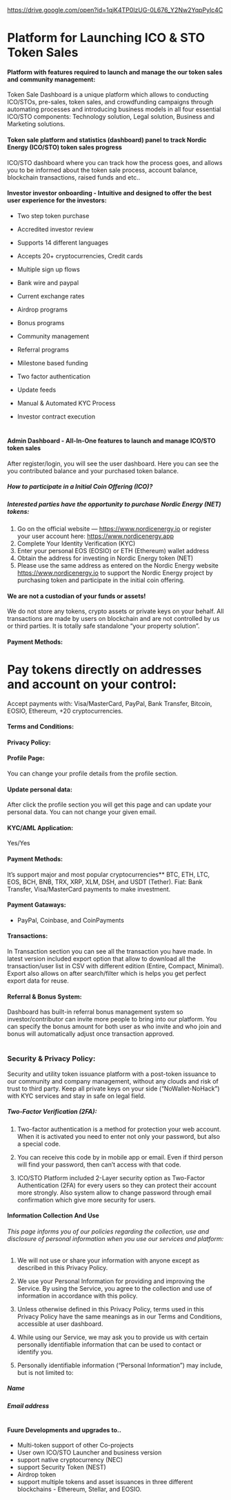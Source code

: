 https://drive.google.com/open?id=1qjK4TP0lzUG-0L676_Y2Nw2YqpPylc4C


# Platform for Launching ICO & STO Token Sales



#### Platform with features required to launch and manage the our token sales and community management:

Token Sale Dashboard is a unique platform which allows to conducting ICO/STOs, pre-sales, token sales, and crowdfunding campaigns through automating processes and introducing business models in all four essential ICO/STO components: Technology solution, Legal solution, Business and Marketing solutions.



#### Token sale platform and statistics (dashboard) panel to track Nordic Energy (ICO/STO) token sales progress

ICO/STO dashboard where you can track how the process goes, and allows you to be informed about the token sale process, account balance, blockchain transactions, raised funds and etc..



#### Investor investor onboarding - Intuitive and designed to offer the best user experience for the investors:


- Two step token purchase

- Accredited investor review

- Supports 14 different languages

- Accepts 20+ cryptocurrencies, Credit cards

- Multiple sign up flows

- Bank wire and paypal

- Current exchange rates

- Airdrop programs

- Bonus programs

- Community management

- Referral programs

- Milestone based funding

- Two factor authentication

- Update feeds

- Manual & Automated KYC Process

- Investor contract execution


#


#### Admin Dashboard - All-In-One features to launch and manage ICO/STO token sales

After register/login, you will see the user dashboard. Here you can see the you contributed balance and your purchased token balance.


##### How to participate in a Initial Coin Offering (ICO)?

##### Interested parties have the opportunity to purchase Nordic Energy (NET) tokens:

1.	Go on the official website — https://www.nordicenergy.io or register your user account here: https://www.nordicenergy.app
2.	Complete Your Identity Verification (KYC)
3.	Enter your personal EOS (EOSIO) or ETH (Ethereum) wallet address
4.	Obtain the address for investing in Nordic Energy token (NET)
5.	Please use the same address as entered on the Nordic Energy website https://www.nordicenergy.io to support the Nordic      Energy project by purchasing token and participate in the initial coin offering. 


#### We are not a custodian of your funds or assets!

We do not store any tokens, crypto assets or private keys on your behalf. All transactions are made by users on blockchain and are not controlled by us or third parties. It is totally safe standalone “your property solution”.


#### Payment Methods:

# Pay tokens directly on addresses and account on your control:

Accept payments with: Visa/MasterCard, PayPal, Bank Transfer, Bitcoin, EOSIO, Ethereum, +20 cryptocurrencies. 


#### Terms and Conditions:



#### Privacy Policy:



#### Profile Page:

You can change your profile details from the profile section.



#### Update personal data:

After click the profile section you will get this page and can update your personal data. You can not change your given email.



#### KYC/AML Application:

Yes/Yes


#### Payment Methods:

It’s support major and most popular cryptocurrencies** BTC, ETH, LTC, EOS, BCH, BNB, TRX, XRP, XLM, DSH, and USDT (Tether). Fiat: Bank Transfer, Visa/MasterCard payments to make investment.


#### Payment Gataways:

- PayPal, Coinbase, and CoinPayments


#### Transactions:

In Transaction section you can see all the transaction you have made. In latest version included export option that allow to download all the transaction/user list in CSV with different edition (Entire, Compact, Minimal). Export also allows on after search/filter which is helps you get perfect export data for reuse.


#### Referral & Bonus System:

Dashboard has built-in referral bonus management system so investor/contributor can invite more people to bring into our platform. You can specify the bonus amount for both user as who invite and who join and bonus will automatically adjust once transaction approved.

#

### Security & Privacy Policy:

Security and utility token issuance platform with a post-token issuance to our community and company management, without any clouds and risk of trust to third party. Keep all private keys on your side (“NoWallet-NoHack”) with KYC services and stay in safe on legal field. 


##### Two-Factor Verification (2FA):

1. Two-factor authentication is a method for protection your web account. When it is activated you need to enter not only your password, but also a special code. 

2. You can receive this code by in mobile app or email. Even if third person will find your password, then can’t access with that code.

3. ICO/STO Platform included 2-Layer security option as Two-Factor Authentication (2FA) for every users so they can protect their account more strongly. Also system allow to change password through email confirmation which give more security for users.



#### Information Collection And Use

###### This page informs you of our policies regarding the collection, use and disclosure of personal information when you use our services and platform:

1. We will not use or share your information with anyone except as described in this Privacy Policy.

2. We use your Personal Information for providing and improving the Service. By using the Service, you agree to the collection and use of information in accordance with this policy.

3. Unless otherwise defined in this Privacy Policy, terms used in this Privacy Policy have the same meanings as in our Terms and Conditions, accessible at user dashboard.

4. While using our Service, we may ask you to provide us with certain personally identifiable information that can be used to contact or identify you. 

5. Personally identifiable information (“Personal Information”) may include, but is not limited to:


##### Name

##### Email address

#

#### Fuure Developments and upgrades to..

- Multi-token support of other Co-projects
- User own ICO/STO Launcher and business version
- support native cryptocurrency (NEC)
- support Security Token (NEST)
- Airdrop token
- support multiple tokens and asset issuances in three different blockchains - Ethereum, Stellar, and EOSIO.

#
